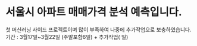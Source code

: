 # 서울시 아파트 매매가격 분석 예측입니다.
첫 머신러닝 사이드 프로젝트이며 많이 부족하여 나중에 추가작업으로 보충하였습니다.
기간 : 3월17일~3월22일 (주말포함6일) + 추가작업( 일)
